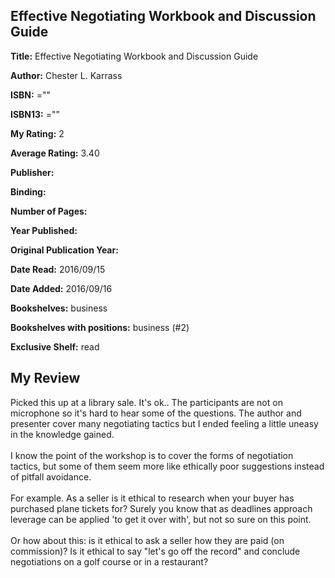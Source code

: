 ## Effective Negotiating Workbook and Discussion Guide

**Title:** Effective Negotiating Workbook and Discussion Guide

**Author:** Chester L. Karrass

**ISBN:** =""

**ISBN13:** =""

**My Rating:** 2

**Average Rating:** 3.40

**Publisher:** 

**Binding:** 

**Number of Pages:** 

**Year Published:** 

**Original Publication Year:** 

**Date Read:** 2016/09/15

**Date Added:** 2016/09/16

**Bookshelves:** business

**Bookshelves with positions:** business (#2)

**Exclusive Shelf:** read


## My Review

Picked this up at a library sale. It's ok.. The participants are not on microphone so it's hard to hear some of the questions. The author and presenter cover many negotiating tactics but I ended feeling a little uneasy in the knowledge gained.<br/><br/>I know the point of the workshop is to cover the forms of negotiation tactics, but some of them seem more like ethically poor suggestions instead of pitfall avoidance.<br/><br/>For example. As a seller is it ethical to research when your buyer has purchased plane tickets for? Surely you know that as deadlines approach leverage can be applied 'to get it over with', but not so sure on this point.<br/><br/>Or how about this: is it ethical to ask a seller how they are paid (on commission)? Is it ethical to say "let's go off the record" and conclude negotiations on a golf course or in a restaurant?
